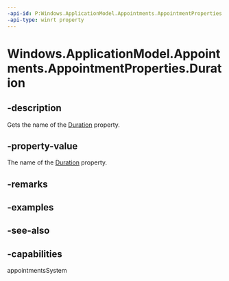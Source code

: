 ```yaml
---
-api-id: P:Windows.ApplicationModel.Appointments.AppointmentProperties.Duration
-api-type: winrt property
---
```


<!-- Property syntax
public string Duration { get; }
-->

# Windows.ApplicationModel.Appointments.AppointmentProperties.Duration

## -description
Gets the name of the [Duration](appointment_duration.md) property.

## -property-value
The name of the [Duration](appointment_duration.md) property.

## -remarks

## -examples

## -see-also

## -capabilities
appointmentsSystem
